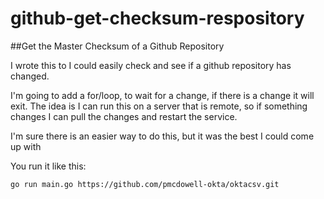# github-get-checksum-respository

##Get the Master Checksum of a Github Repository

I wrote this to I could easily check and see if a github repository has changed.

I'm going to add a for/loop, to wait for a change, if there is a change it will
exit. The idea is I can run this on a server that is remote, so if something
changes I can pull the changes and restart the service.

I'm sure there is an easier way to do this, but it was the best I could come up with

You run it like this:

`go run main.go https://github.com/pmcdowell-okta/oktacsv.git`
